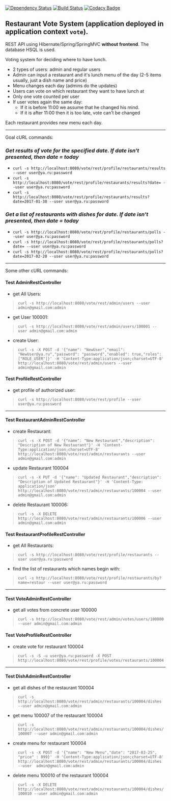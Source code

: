 [![Dependency Status](https://dependencyci.com/github/pro100boy/RestaurantVote/badge)](https://dependencyci.com/github/pro100boy/RestaurantVote)
[![Build Status](https://travis-ci.org/pro100boy/RestaurantVote.svg?branch=master)](https://travis-ci.org/pro100boy/RestaurantVote)
[![Codacy Badge](https://api.codacy.com/project/badge/Grade/da3ee8bd41da4fa1946ddac63a50088b)](https://www.codacy.com/app/gpg/RestaurantVote?utm_source=github.com&amp;utm_medium=referral&amp;utm_content=pro100boy/RestaurantVote&amp;utm_campaign=Badge_Grade)
## Restaurant Vote System (application deployed in application context `vote`). ##
REST API using Hibernate/Spring/SpringMVC **without frontend**. The database HSQL is used.

Voting system for deciding where to have lunch.

 * 2 types of users: admin and regular users
 * Admin can input a restaurant and it's lunch menu of the day (2-5 items usually, just a dish name and price)
 * Menu changes each day (admins do the updates)
 * Users can vote on which restaurant they want to have lunch at
 * Only one vote counted per user
 * If user votes again the same day:
    - If it is before 11:00 we assume that he changed his mind.
    - If it is after 11:00 then it is too late, vote can't be changed

Each restaurant provides new menu each day.

----------
Goal cURL commands:

### *Get results of vote for the specified date. If date isn't presented, then date = today*
* `curl -s http://localhost:8080/vote/rest/profile/restaurants/results --user user@ya.ru:password`
* `curl -s http://localhost:8080/vote/rest/profile/restaurants/results?date= --user user@ya.ru:password`
* `curl -s http://localhost:8080/vote/rest/profile/restaurants/results?date=2017-01-30 --user user@ya.ru:password`

### *Get a list of restaurants with dishes for date. If date isn't presented, then date = today*
* `curl -s http://localhost:8080/vote/rest/profile/restaurants/polls --user user@ya.ru:password`
* `curl -s http://localhost:8080/vote/rest/profile/restaurants/polls?date= --user user@ya.ru:password`
* `curl -s http://localhost:8080/vote/rest/profile/restaurants/polls?date=2017-02-20 --user user@ya.ru:password`
----------
Some other cURL commands:

#### Test AdminRestController

- get All Users:
    
> `curl -s http://localhost:8080/vote/rest/admin/users --user admin@gmail.com:admin`

- get User 100001:
    
> `curl -s http://localhost:8080/vote/rest/admin/users/100001 --user admin@gmail.com:admin`

- create User:
    
> `curl -s -X POST -d '{"name": "NewUser","email": "NewUser@ya.ru","password": "password","enabled": true,"roles":["ROLE_USER"]}' -H 'Content-Type:application/json;charset=UTF-8' http://localhost:8080/vote/rest/admin/users --user admin@gmail.com:admin`

#### Test ProfileRestController

- get profile of authorized user:
    
> `curl -s http://localhost:8080/vote/rest/profile --user user@ya.ru:password`

----------

#### Test RestaurantAdminRestController

- create Restaurant:
    
> `curl -s -X POST -d '{"name": "New Restaurant","description": "Description of New Restaurant"}' -H 'Content-Type:application/json;charset=UTF-8' http://localhost:8080/vote/rest/admin/restaurants --user  admin@gmail.com:admin`

-  update Restaurant 100004
> `curl -s -X PUT -d '{"name": "Updated Restaurant","description": "Description of Updated Restaurant"}' -H 'Content-Type: application/json' http://localhost:8080/vote/rest/admin/restaurants/100004 --user admin@gmail.com:admin`

- delete Restaurant 100006:

> `curl -s -X DELETE http://localhost:8080/vote/rest/admin/restaurants/100006 --user admin@gmail.com:admin`

#### Test RestaurantProfileRestController

- get All Restaurants:
    
> `curl -s http://localhost:8080/vote/rest/profile/restaurants --user user@ya.ru:password`

- find the list of restaurants which names begin with:
    
> `curl -s http://localhost:8080/vote/rest/profile/restaurants/by?name=restaur --user user@ya.ru:password`

----------

#### Test VoteAdminRestController

- get all votes from concrete user 100000

> `curl -s http://localhost:8080/vote/rest/admin/votes/users/100000 --user admin@gmail.com:admin`

#### Test VoteProfileRestController

- create vote for restaurant 100004

> `curl -s -S -u user@ya.ru:password -X POST http://localhost:8080/vote/rest/profile/votes/restaurants/100004`

----------

#### Test DishAdminRestController

- get all dishes of the restaurant 100004

> `curl -s http://localhost:8080/vote/rest/admin/restaurants/100004/dishes --user admin@gmail.com:admin`

- get menu 100007 of the restaurant 100004

> `curl -s http://localhost:8080/vote/rest/admin/restaurants/100004/dishes/100007 --user admin@gmail.com:admin`

- create menu for restaurant 100004

> `curl -s -X POST -d '{"name": "New Menu","date": "2017-03-25", "price" : 899}' -H 'Content-Type:application/json;charset=UTF-8' http://localhost:8080/vote/rest/admin/restaurants/100004/dishes --user  admin@gmail.com:admin`

- delete menu 100010 of the restaurant 100004

> `curl -s -X DELETE http://localhost:8080/vote/rest/admin/restaurants/100004/dishes/100010 --user admin@gmail.com:admin`